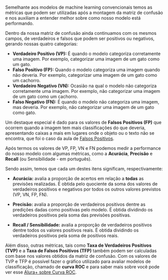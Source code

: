 Semelhante aos modelos de machine learning convencionais temos as métricas que podem ser utilizadas após a montagem da matriz de confusão e nos auxiliam a entender melhor sobre como nosso modelo está performando.

Dentro da nossa matriz de confusão ainda continuamos com os mesmos campos, de verdadeiros e falsos que podem ser positivos ou negativos, gerando nossas quatro categorias:

* **Verdadeiro Positivo (VP):** É quando o modelo categoriza corretamente uma imagem. Por exemplo, categorizar uma imagem de um gato como um gato.
* **Falso Positivo (FP):** Quando o modelo categoriza uma imagem quando não deveria. Por exemplo, categorizar uma imagem de um gato como um cachorro.
* **Verdadeiro Negativo (VN):** Ocasião na qual  o modelo não categoriza corretamente uma imagem. Por exemplo, não categorizar uma imagem de um gato como um cachorro.
* **Falso Negativo (FN):** É quando o modelo não categoriza uma imagem, mas deveria. Por exemplo, não categorizar uma imagem de um gato como gato.

Um destaque especial é dado para os valores de **Falsos Positivos (FP)** que ocorrem quando a imagem tem mais classificações do que deveria, apresentando caixas a mais em lugares onde o objeto ou o texto não se encontra, que foi o caso da aula de [Falsos Positivos](https://cursos.alura.com.br/course/visao-computacional-reconhecimento-texto-ocr-opencv/task/112873).

Após termos os valores de VP, FP, VN e FN podemos medir a performance do nosso modelo com algumas métricas, como a **Acurácia**, **Precisão** e **Recall** (ou Sensibilidade - em português).

Sendo assim, temos que cada um destes itens significam, respectivamente:

- **Acurácia:** avalia a proporção de acertos em relação a **todas** as previsões realizadas. É obtida pelo quociente da soma dos valores de verdadeiros positivos e negativos por todos os outros valores previstos (VP, VN, FP, FN). 

- **Precisão:** avalia a proporção de verdadeiros positivos dentre as predições dadas como positivas pelo modelo. É obtida dividindo os verdadeiros positivos pela soma das previsões positivas.

-  **Recall / Sensibilidade:** avalia a proporção de verdadeiros positivos dentre todos os valores positivos reais. É obtida dividindo os verdadeiros positivos pela soma de positivos reais.

Além disso, outras métricas, tais como **Taxa de Verdadeiros Positivos (TVP)** e a **Taxa de Falsos Positivos (TFP)** também podem ser calculadas com base nos valores obtidos da matriz de confusão. Com os valores de TVP e TFP é possível fazer o gráfico utilizado para avaliar modelos de classificação, chamado de **curva ROC** e para saber mais sobre você pode ver esse [Alura+ sobre Curva ROC](https://cursos.alura.com.br/extra/alura-mais/curva-roc-c1465).